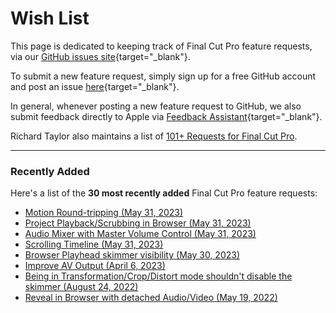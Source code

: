 # Wish List

This page is dedicated to keeping track of Final Cut Pro feature requests, via our [GitHub issues site](https://github.com/CommandPost/FCPCafe/issues){target="_blank"}.

To submit a new feature request, simply sign up for a free GitHub account and post an issue [here](https://github.com/CommandPost/FCPCafe/issues){target="_blank"}.

In general, whenever posting a new feature request to GitHub, we also submit feedback directly to Apple via [Feedback Assistant](https://feedbackassistant.apple.com){target="_blank"}.

Richard Taylor also maintains a list of [101+ Requests for Final Cut Pro](https://fcpx.tv/top.html).

---

### Recently Added

Here's a list of the **30 most recently added** Final Cut Pro feature requests:

- [Motion Round-tripping (May 31, 2023)](https://github.com/CommandPost/FCPCafe/issues/106)
- [Project Playback/Scrubbing in Browser (May 31, 2023)](https://github.com/CommandPost/FCPCafe/issues/104)
- [Audio Mixer with Master Volume Control (May 31, 2023)](https://github.com/CommandPost/FCPCafe/issues/103)
- [Scrolling Timeline (May 31, 2023)](https://github.com/CommandPost/FCPCafe/issues/102)
- [Browser Playhead skimmer visibility (May 30, 2023)](https://github.com/CommandPost/FCPCafe/issues/101)
- [Improve AV Output (April 6, 2023)](https://github.com/CommandPost/FCPCafe/issues/89)
- [Being in Transformation/Crop/Distort mode shouldn't disable the skimmer (August 24, 2022)](https://github.com/CommandPost/FCPCafe/issues/85)
- [Reveal in Browser with detached Audio/Video (May 19, 2022)](https://github.com/CommandPost/FCPCafe/issues/78)
